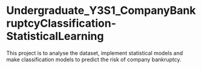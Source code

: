 # Undergraduate_Y3S1_CompanyBankruptcyClassification-StatisticalLearning
This project is to analyse the dataset, implement statistical models and make classification models to predict the risk of company bankruptcy.
